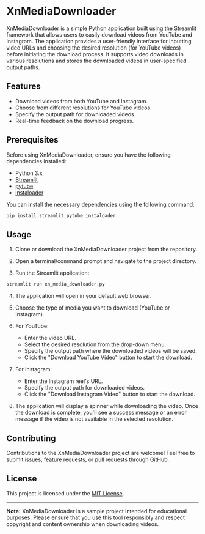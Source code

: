 # XnMediaDownloader

XnMediaDownloader is a simple Python application built using the Streamlit framework that allows users to easily download videos from YouTube and Instagram. The application provides a user-friendly interface for inputting video URLs and choosing the desired resolution (for YouTube videos) before initiating the download process. It supports video downloads in various resolutions and stores the downloaded videos in user-specified output paths.

## Features

- Download videos from both YouTube and Instagram.
- Choose from different resolutions for YouTube videos.
- Specify the output path for downloaded videos.
- Real-time feedback on the download progress.

## Prerequisites

Before using XnMediaDownloader, ensure you have the following dependencies installed:

- Python 3.x
- [Streamlit](https://streamlit.io/)
- [pytube](https://pytube.io/)
- [instaloader](https://instaloader.github.io/)

You can install the necessary dependencies using the following command:

```bash
pip install streamlit pytube instaloader
```

## Usage

1. Clone or download the XnMediaDownloader project from the repository.
2. Open a terminal/command prompt and navigate to the project directory.

3. Run the Streamlit application:

```bash
streamlit run xn_media_downloader.py
```

4. The application will open in your default web browser.

5. Choose the type of media you want to download (YouTube or Instagram).

6. For YouTube:
   - Enter the video URL.
   - Select the desired resolution from the drop-down menu.
   - Specify the output path where the downloaded videos will be saved.
   - Click the "Download YouTube Video" button to start the download.

7. For Instagram:
   - Enter the Instagram reel's URL.
   - Specify the output path for downloaded videos.
   - Click the "Download Instagram Video" button to start the download.

8. The application will display a spinner while downloading the video. Once the download is complete, you'll see a success message or an error message if the video is not available in the selected resolution.

## Contributing

Contributions to the XnMediaDownloader project are welcome! Feel free to submit issues, feature requests, or pull requests through GitHub.

## License

This project is licensed under the [MIT License](LICENSE).

---

**Note:** XnMediaDownloader is a sample project intended for educational purposes. Please ensure that you use this tool responsibly and respect copyright and content ownership when downloading videos.

